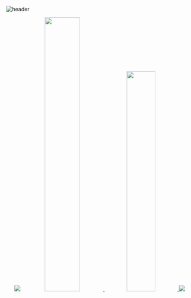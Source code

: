 ![header](https://capsule-render.vercel.app/api?type=transparent&color=auto&height=200&section=header&text=I%20am%20Monster&desc=FE%20Developer&fontSize=50&animation=fadeIn&fontColor=9c54c1&fontAlignY=40)

<div align="center">
  <a href="https://monsta-zo.github.io/"><img src="https://img.shields.io/badge/-Blog-853fb3?logo=GitHub&style=for-the-badge"/></a>

<a href="s">
  <img src="https://github-readme-stats.vercel.app/api?username=monsta-zo&theme=default&show_icons=true" width="43.5%" />
</a>
<a href="s">
  <img src="https://github-readme-stats.vercel.app/api/top-langs/?username=monsta-zo&exclude_repo=monsta-zo.github.io,Piro18_Arsha_05&layout=compact&theme=default" width="39%" />
</a>
<img src="https://github-readme-solvedac.hyp3rflow.vercel.app/api/?handle=lezo9911"/>
</div>
